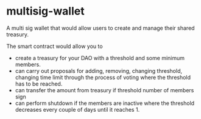 # multisig-wallet
A multi sig wallet that would allow users to create and manage their shared treasury.

The smart contract would allow you to 
- create a treasury for your DAO with a threshold and some minimum members.
- can carry out proposals for adding, removing, changing threshold, changing time limit through the process of voting where the threshold has to be reached.
- can transfer the amount from treasury if threshold number of members sign
- can perform shutdown if the members are inactive where the threshold decreases every couple of days until it reaches 1.


